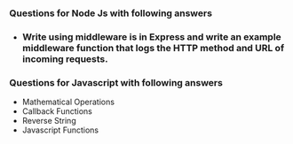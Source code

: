 ### Questions for Node Js with following answers 
<ul>
  <li>
<h3>
  Write using middleware is in Express and write an example middleware function that logs the HTTP method and URL of incoming requests.
</h3>
    </li>
  </ul>
  
### Questions for Javascript with following answers 
<ul>
  <li>
    Mathematical Operations
  </li>
  <li>
    Callback Functions
  </li>
  <li>
    Reverse String
  </li>
  <li>
    Javascript Functions
  </li>
</ul>
